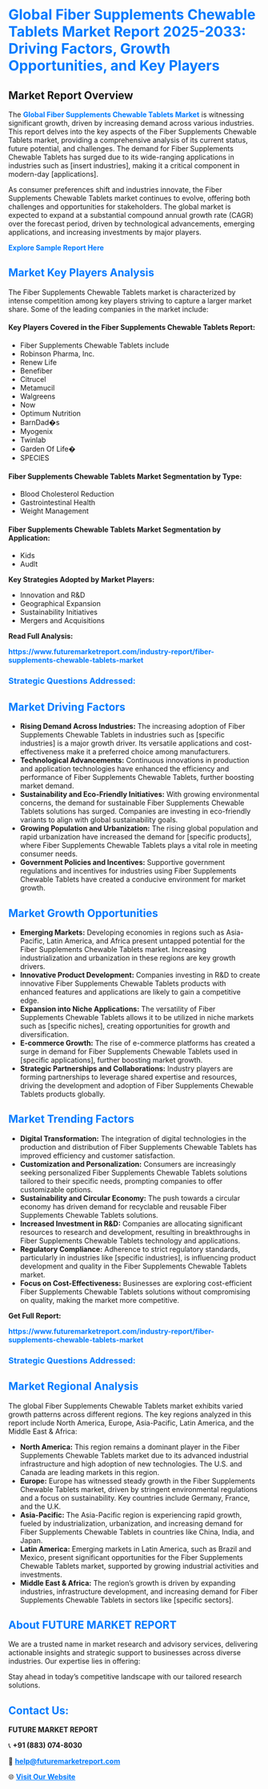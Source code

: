 <h1 style="color: #007BFF;">Global Fiber Supplements Chewable Tablets Market Report 2025-2033: Driving Factors, Growth Opportunities, and Key Players</h1>

<section id="overview">
<h2>Market Report Overview</h2>
<p>The <a href="https://www.futuremarketreport.com/industry-report/fiber-supplements-chewable-tablets-market" style="color: #007BFF; text-decoration: none;"><strong>Global Fiber Supplements Chewable Tablets Market</strong></a> is witnessing significant growth, driven by increasing demand across various industries. This report delves into the key aspects of the Fiber Supplements Chewable Tablets market, providing a comprehensive analysis of its current status, future potential, and challenges. The demand for Fiber Supplements Chewable Tablets has surged due to its wide-ranging applications in industries such as [insert industries], making it a critical component in modern-day [applications].</p>
<p>As consumer preferences shift and industries innovate, the Fiber Supplements Chewable Tablets market continues to evolve, offering both challenges and opportunities for stakeholders. The global market is expected to expand at a substantial compound annual growth rate (CAGR) over the forecast period, driven by technological advancements, emerging applications, and increasing investments by major players.</p>
</section>

<section id="overview">
<p><a href="https://www.futuremarketreport.com/request-sample/reportId=101073" style="color: #007BFF; text-decoration: none;"><strong>Explore Sample Report Here</strong></a></p>
</section>

<section id="key-players">
<h2 style="color: #007BFF;">Market Key Players Analysis</h2>
<p>The Fiber Supplements Chewable Tablets market is characterized by intense competition among key players striving to capture a larger market share. Some of the leading companies in the market include:</p>
<h4>Key Players Covered in the Fiber Supplements Chewable Tablets Report:</h4>
<ul><li>Fiber Supplements Chewable Tablets include</li><li>Robinson Pharma, Inc.</li><li>Renew Life</li><li>Benefiber</li><li>Citrucel</li><li>Metamucil</li><li>Walgreens</li><li>Now</li><li>Optimum Nutrition</li><li>BarnDad�s</li><li>Myogenix</li><li>Twinlab</li><li>Garden Of Life�</li><li>SPECIES</li></ul>
<h4>Fiber Supplements Chewable Tablets Market Segmentation by Type:</h4>
<ul><li>Blood Cholesterol Reduction</li><li>Gastrointestinal Health</li><li>Weight Management</li></ul>

<h4>Fiber Supplements Chewable Tablets Market Segmentation by Application:</h4>
<ul><li>Kids</li><li>Audlt</li></ul>
<p><strong>Key Strategies Adopted by Market Players:</strong></p>
<ul>
<li>Innovation and R&D</li>
<li>Geographical Expansion</li>
<li>Sustainability Initiatives</li>
<li>Mergers and Acquisitions</li>
</ul>
</section>

<section>
<p><strong>Read Full Analysis: </strong></p><a href="https://www.futuremarketreport.com/industry-report/fiber-supplements-chewable-tablets-market" style="color: #007BFF; text-decoration: none;"><strong>https://www.futuremarketreport.com/industry-report/fiber-supplements-chewable-tablets-market</strong></a>
<h3 style="color: #007BFF;">Strategic Questions Addressed:</h3>
</section>

<section id="driving-factors">
<h2 style="color: #007BFF;">Market Driving Factors</h2>
<ul>
<li><strong>Rising Demand Across Industries:</strong> The increasing adoption of Fiber Supplements Chewable Tablets in industries such as [specific industries] is a major growth driver. Its versatile applications and cost-effectiveness make it a preferred choice among manufacturers.</li>
<li><strong>Technological Advancements:</strong> Continuous innovations in production and application technologies have enhanced the efficiency and performance of Fiber Supplements Chewable Tablets, further boosting market demand.</li>
<li><strong>Sustainability and Eco-Friendly Initiatives:</strong> With growing environmental concerns, the demand for sustainable Fiber Supplements Chewable Tablets solutions has surged. Companies are investing in eco-friendly variants to align with global sustainability goals.</li>
<li><strong>Growing Population and Urbanization:</strong> The rising global population and rapid urbanization have increased the demand for [specific products], where Fiber Supplements Chewable Tablets plays a vital role in meeting consumer needs.</li>
<li><strong>Government Policies and Incentives:</strong> Supportive government regulations and incentives for industries using Fiber Supplements Chewable Tablets have created a conducive environment for market growth.</li>
</ul>
</section>

<section id="growth-opportunities">
<h2 style="color: #007BFF;">Market Growth Opportunities</h2>
<ul>
<li><strong>Emerging Markets:</strong> Developing economies in regions such as Asia-Pacific, Latin America, and Africa present untapped potential for the Fiber Supplements Chewable Tablets market. Increasing industrialization and urbanization in these regions are key growth drivers.</li>
<li><strong>Innovative Product Development:</strong> Companies investing in R&D to create innovative Fiber Supplements Chewable Tablets products with enhanced features and applications are likely to gain a competitive edge.</li>
<li><strong>Expansion into Niche Applications:</strong> The versatility of Fiber Supplements Chewable Tablets allows it to be utilized in niche markets such as [specific niches], creating opportunities for growth and diversification.</li>
<li><strong>E-commerce Growth:</strong> The rise of e-commerce platforms has created a surge in demand for Fiber Supplements Chewable Tablets used in [specific applications], further boosting market growth.</li>
<li><strong>Strategic Partnerships and Collaborations:</strong> Industry players are forming partnerships to leverage shared expertise and resources, driving the development and adoption of Fiber Supplements Chewable Tablets products globally.</li>
</ul>
</section>

<section id="trending-factors">
<h2 style="color: #007BFF;">Market Trending Factors</h2>
<ul>
<li><strong>Digital Transformation:</strong> The integration of digital technologies in the production and distribution of Fiber Supplements Chewable Tablets has improved efficiency and customer satisfaction.</li>
<li><strong>Customization and Personalization:</strong> Consumers are increasingly seeking personalized Fiber Supplements Chewable Tablets solutions tailored to their specific needs, prompting companies to offer customizable options.</li>
<li><strong>Sustainability and Circular Economy:</strong> The push towards a circular economy has driven demand for recyclable and reusable Fiber Supplements Chewable Tablets solutions.</li>
<li><strong>Increased Investment in R&D:</strong> Companies are allocating significant resources to research and development, resulting in breakthroughs in Fiber Supplements Chewable Tablets technology and applications.</li>
<li><strong>Regulatory Compliance:</strong> Adherence to strict regulatory standards, particularly in industries like [specific industries], is influencing product development and quality in the Fiber Supplements Chewable Tablets market.</li>
<li><strong>Focus on Cost-Effectiveness:</strong> Businesses are exploring cost-efficient Fiber Supplements Chewable Tablets solutions without compromising on quality, making the market more competitive.</li>
</ul>
</section>

<section>
<p><strong>Get Full Report: </strong></p><a href="https://www.futuremarketreport.com/industry-report/fiber-supplements-chewable-tablets-market" style="color: #007BFF; text-decoration: none;"><strong>https://www.futuremarketreport.com/industry-report/fiber-supplements-chewable-tablets-market</strong></a>
<h3 style="color: #007BFF;">Strategic Questions Addressed:</h3>
</section>


<section id="regional-analysis">
<h2 style="color: #007BFF;">Market Regional Analysis</h2>
<p>The global Fiber Supplements Chewable Tablets market exhibits varied growth patterns across different regions. The key regions analyzed in this report include North America, Europe, Asia-Pacific, Latin America, and the Middle East & Africa:</p>
<ul>
<li><strong>North America:</strong> This region remains a dominant player in the Fiber Supplements Chewable Tablets market due to its advanced industrial infrastructure and high adoption of new technologies. The U.S. and Canada are leading markets in this region.</li>
<li><strong>Europe:</strong> Europe has witnessed steady growth in the Fiber Supplements Chewable Tablets market, driven by stringent environmental regulations and a focus on sustainability. Key countries include Germany, France, and the U.K.</li>
<li><strong>Asia-Pacific:</strong> The Asia-Pacific region is experiencing rapid growth, fueled by industrialization, urbanization, and increasing demand for Fiber Supplements Chewable Tablets in countries like China, India, and Japan.</li>
<li><strong>Latin America:</strong> Emerging markets in Latin America, such as Brazil and Mexico, present significant opportunities for the Fiber Supplements Chewable Tablets market, supported by growing industrial activities and investments.</li>
<li><strong>Middle East & Africa:</strong> The region’s growth is driven by expanding industries, infrastructure development, and increasing demand for Fiber Supplements Chewable Tablets in sectors like [specific sectors].</li>
</ul>
</section>

<footer>
<h2 style="color: #007BFF;">About FUTURE MARKET REPORT</h2>
<p>We are a trusted name in market research and advisory services, delivering actionable insights and strategic support to businesses across diverse industries. Our expertise lies in offering:</p>

<p>Stay ahead in today’s competitive landscape with our tailored research solutions.</p>

<h2 style="color: #007BFF;">Contact Us:</h2>
<p><strong>FUTURE MARKET REPORT</strong></p>
<p>📞 <strong>+91 (883) 074-8030</strong></p>
<p>📧 <strong><a href="mailto:help@futuremarketreport.com" style="color: #007BFF;">help@futuremarketreport.com</a></strong></p>
<p>🌐 <strong><a href="https://www.futuremarketreport.com/" style="color: #007BFF;">Visit Our Website</a></strong></p>
</footer>
